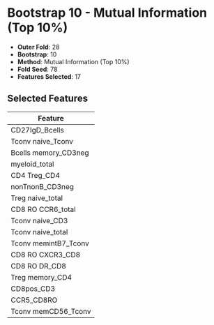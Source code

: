 # Bootstrap 10 - Mutual Information (Top 10%)

- **Outer Fold**: 28
- **Bootstrap**: 10
- **Method**: Mutual Information (Top 10%)
- **Fold Seed**: 78
- **Features Selected**: 17

## Selected Features

| Feature |
|---------|
| CD27IgD_Bcells |
| Tconv naive_Tconv |
| Bcells memory_CD3neg |
| myeloid_total |
| CD4 Treg_CD4 |
| nonTnonB_CD3neg |
| Treg naive_total |
| CD8 RO CCR6_total |
| Tconv naive_CD3 |
| Tconv naive_total |
| Tconv memintB7_Tconv |
| CD8 RO CXCR3_CD8 |
| CD8 RO DR_CD8 |
| Treg memory_CD4 |
| CD8pos_CD3 |
| CCR5_CD8RO |
| Tconv memCD56_Tconv |
